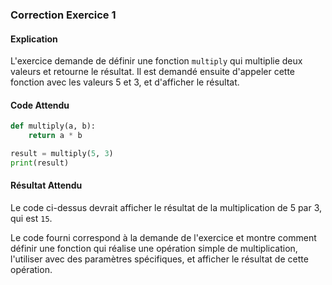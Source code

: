 
### Correction Exercice 1

#### Explication
L'exercice demande de définir une fonction `multiply` qui multiplie deux valeurs et retourne le résultat. Il est demandé ensuite d'appeler cette fonction avec les valeurs 5 et 3, et d'afficher le résultat.

#### Code Attendu

```python
def multiply(a, b):
    return a * b

result = multiply(5, 3)
print(result)
```

#### Résultat Attendu
Le code ci-dessus devrait afficher le résultat de la multiplication de 5 par 3, qui est `15`.

Le code fourni correspond à la demande de l'exercice et montre comment définir une fonction qui réalise une opération simple de multiplication, l'utiliser avec des paramètres spécifiques, et afficher le résultat de cette opération.
